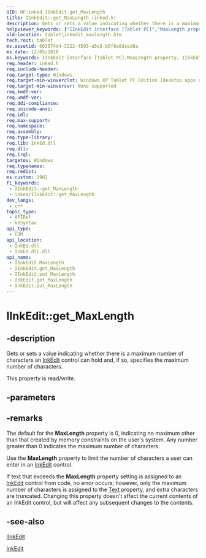```yaml
---
UID: NF:inked.IInkEdit.get_MaxLength
title: IInkEdit::get_MaxLength (inked.h)
description: Gets or sets a value indicating whether there is a maximum number of characters an InkEdit control can hold and, if so, specifies the maximum number of characters.
helpviewer_keywords: ["IInkEdit interface [Tablet PC]","MaxLength property","IInkEdit.MaxLength","IInkEdit.get_MaxLength","IInkEdit::MaxLength","IInkEdit::get_MaxLength","IInkEdit::put_MaxLength","InkEdit.get_MaxLength","InkEdit.put_MaxLength","MaxLength property [Tablet PC]","MaxLength property [Tablet PC]","IInkEdit interface","get_MaxLength","inked/IInkEdit::MaxLength","inked/IInkEdit::get_MaxLength","inked/IInkEdit::put_MaxLength","put_MaxLength","tablet.inkedit_maxlength"]
old-location: tablet\inkedit_maxlength.htm
tech.root: tablet
ms.assetid: 603074d4-3222-4593-a5e8-b5f8a8dced6a
ms.date: 12/05/2018
ms.keywords: IInkEdit interface [Tablet PC],MaxLength property, IInkEdit.MaxLength, IInkEdit.get_MaxLength, IInkEdit::MaxLength, IInkEdit::get_MaxLength, IInkEdit::put_MaxLength, InkEdit.get_MaxLength, InkEdit.put_MaxLength, MaxLength property [Tablet PC], MaxLength property [Tablet PC],IInkEdit interface, get_MaxLength, inked/IInkEdit::MaxLength, inked/IInkEdit::get_MaxLength, inked/IInkEdit::put_MaxLength, put_MaxLength, tablet.inkedit_maxlength
req.header: inked.h
req.include-header: 
req.target-type: Windows
req.target-min-winverclnt: Windows XP Tablet PC Edition [desktop apps only]
req.target-min-winversvr: None supported
req.kmdf-ver: 
req.umdf-ver: 
req.ddi-compliance: 
req.unicode-ansi: 
req.idl: 
req.max-support: 
req.namespace: 
req.assembly: 
req.type-library: 
req.lib: InkEd.dll
req.dll: 
req.irql: 
targetos: Windows
req.typenames: 
req.redist: 
ms.custom: 19H1
f1_keywords:
 - IInkEdit::get_MaxLength
 - inked/IInkEdit::get_MaxLength
dev_langs:
 - c++
topic_type:
 - APIRef
 - kbSyntax
api_type:
 - COM
api_location:
 - InkEd.dll
 - InkEd.dll.dll
api_name:
 - IInkEdit.MaxLength
 - IInkEdit.get_MaxLength
 - IInkEdit.put_MaxLength
 - InkEdit.get_MaxLength
 - InkEdit.put_MaxLength
---
```


# IInkEdit::get_MaxLength


## -description

 Gets or sets a value indicating whether there is a maximum number of characters an <a href="/windows/desktop/tablet/inkedit-control-reference">InkEdit</a> control can hold and, if so, specifies the maximum number of characters.


This property is read/write.

## -parameters

## -remarks

The default for the <b>MaxLength</b> property is 0, indicating no maximum other than that created by memory constraints on the user's system. Any number greater than 0 indicates the maximum number of characters.

Use the <b>MaxLength</b> property to limit the number of characters a user can enter in an <a href="/windows/desktop/tablet/inkedit-control-reference">InkEdit</a> control.



If text that exceeds the <b>MaxLength</b> property setting is assigned to an <a href="/windows/desktop/tablet/inkedit-control-reference">InkEdit</a> control from code, no error occurs; however, only the maximum number of characters is assigned to the <a href="/windows/desktop/api/winnt/nf-winnt-text">Text</a> property, and extra characters are truncated. Changing this property doesn't affect the current contents of an InkEdit control, but will affect any subsequent changes to the contents.

## -see-also

<a href="../inked/nn-inked-iinkedit.md">IInkEdit</a>



<a href="/windows/desktop/tablet/inkedit-control-reference">InkEdit</a>
